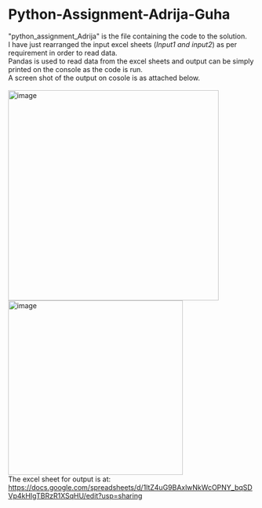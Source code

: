 # Python-Assignment-Adrija-Guha
"python_assignment_Adrija" is the file containing the code to the solution. <br>
I have just rearranged the input excel sheets (<em>Input1 and input2</em>) as per requirement in order to read data.<br>
Pandas is used to read data from the excel sheets and output can be simply printed on the console as the code is run.<br>
A screen shot of the output on cosole is as attached below.<br><br>
<img width="429" alt="image" src="https://user-images.githubusercontent.com/88043069/232225587-7681d764-e07b-4ed5-99f2-19e37458dcc9.png"><br>
<img width="356" alt="image" src="https://user-images.githubusercontent.com/88043069/232225656-3e8d8411-958b-44a9-8e77-8297033d72cd.png"><br>
The excel sheet for output is at: https://docs.google.com/spreadsheets/d/1ltZ4uG9BAxlwNkWcOPNY_bqSDVp4kHIgTBRzR1XSqHU/edit?usp=sharing
